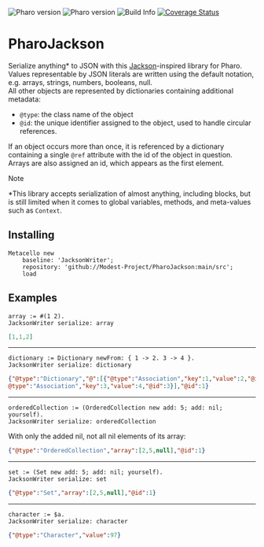 ![Pharo version](https://img.shields.io/badge/Pharo-11-%23aac9ff.svg)
![Pharo version](https://img.shields.io/badge/Pharo-12-%23aac9ff.svg)
![Build Info](https://github.com/Modest-Project/PharoJackson/workflows/CI/badge.svg)
[![Coverage Status](https://coveralls.io/repos/github/Modest-Project/PharoJackson/badge.svg?branch=main)](https://coveralls.io/github/Modest-Project/PharoJackson?branch=main)

# PharoJackson

Serialize anything\* to JSON with this [Jackson](https://github.com/FasterXML/jackson)-inspired library for Pharo.  
Values representable by JSON literals are written using the default notation, e.g. arrays, strings, numbers, booleans, null.  
All other objects are represented by dictionaries containing additional metadata:
- `@type`: the class name of the object
- `@id`: the unique identifier assigned to the object, used to handle circular references.

If an object occurs more than once, it is referenced by a dictionary containing a single `@ref` attribute with the id of the object in question.  
Arrays are also assigned an id, which appears as the first element.

> [!NOTE]
> \*This library accepts serialization of almost anything, including blocks, but is still limited when it comes to global variables, methods, and meta-values such as `Context`.

## Installing

```st
Metacello new
	baseline: 'JacksonWriter';
  	repository: 'github://Modest-Project/PharoJackson:main/src';
  	load
```

## Examples

```st
array := #(1 2).
JacksonWriter serialize: array
```
```json
[1,1,2]
```
---
```st
dictionary := Dictionary newFrom: { 1 -> 2. 3 -> 4 }.
JacksonWriter serialize: dictionary
```
```json
{"@type":"Dictionary","@":[{"@type":"Association","key":1,"value":2,"@id":2},{"
@type":"Association","key":3,"value":4,"@id":3}],"@id":1}
```
---
```st
orderedCollection := (OrderedCollection new add: 5; add: nil; yourself).
JacksonWriter serialize: orderedCollection
```
With only the added nil, not all nil elements of its array:
```json
{"@type":"OrderedCollection","array":[2,5,null],"@id":1}
```
---
```st
set := (Set new add: 5; add: nil; yourself).
JacksonWriter serialize: set
```
```json
{"@type":"Set","array":[2,5,null],"@id":1}
```
---
```st
character := $a.
JacksonWriter serialize: character
```
```json
{"@type":"Character","value":97}
```
